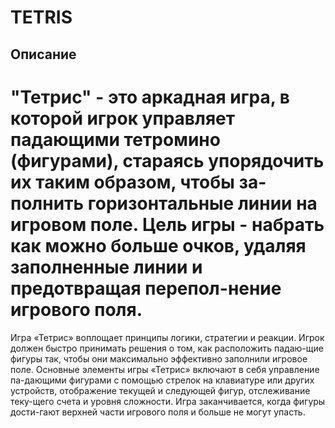 # TETRIS
## Описание 
# "Тетрис" - это аркадная игра, в которой игрок управляет падающими тетромино (фигурами), стараясь упорядочить их таким образом, чтобы за-полнить горизонтальные линии на игровом поле. Цель игры - набрать как можно больше очков, удаляя заполненные линии и предотвращая перепол-нение игрового поля. 
 Игра «Тетрис» воплощает принципы логики, стратегии и реакции. Игрок должен быстро принимать решения о том, как расположить падаю-щие фигуры так, чтобы они максимально эффективно заполнили игровое поле. 
Основные элементы игры «Тетрис» включают в себя управление па-дающими фигурами с помощью стрелок на клавиатуре или других устройств, отображение текущей и следующей фигур, отслеживание теку-щего счета и уровня сложности. Игра заканчивается, когда фигуры дости-гают верхней части игрового поля и больше не могут упасть.

